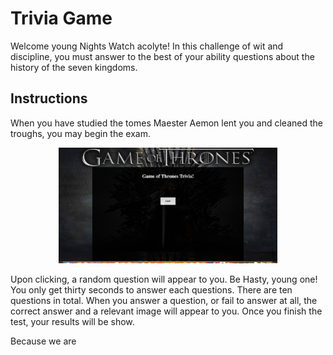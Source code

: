 # Trivia Game

Welcome young Nights Watch acolyte! In this challenge of wit and discipline, you must answer to the best of your ability questions about the history of the seven kingdoms.

## Instructions
When you have studied the tomes Maester Aemon lent you and cleaned the troughs, you may begin the exam.

<p align="center">
  <img src="assets/images/start.png" width="350" title="hover text">
</p>






Upon clicking, a random question will appear to you. Be Hasty, young one! You only get thirty seconds to answer each questions. There are ten questions in total. When you answer a question, or fail to answer at all, the correct answer and a relevant image will appear to you. Once you finish the test, your results will be show.

Because we are 
